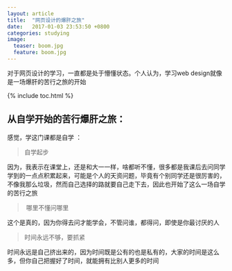 ```yaml
---
layout: article
title:  "网页设计的爆肝之旅"
date:   2017-01-03 23:53:50 +0800
categories: studying
image:
  teaser: boom.jpg
  feature: boom.jpg
---
```

对于网页设计的学习，一直都是处于懵懂状态。个人认为，学习web design就像是一场爆肝的苦行之旅的开始

{% include toc.html %}

## 从自学开始的苦行爆肝之旅：

感觉，学这门课都是自学  ：

>  自学起步

因为，我表示在课堂上，还是和大一一样，啥都听不懂，很多都是我课后去问同学学到的一点点积累起来，可能是个人的天资问题，毕竟有个别同学还是很厉害的，不像我那么垃圾，然而自己选择的路就要自己走下去，因此也开始了这么一场自学的苦行之旅

>  哪里不懂问哪里

这个是真的，因为你得去问才能学会，不管问谁，都得问，即使是你最讨厌的人

>  时间永远不够，要抓紧

时间永远是自己挤出来的，因为时间既是公有的也是私有的，大家的时间是这么多，但你自己把握好了时间，就能拥有比别人更多的时间
